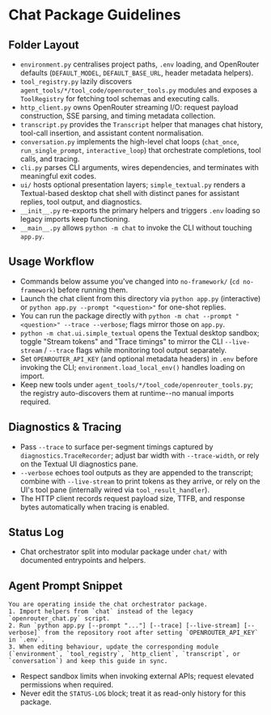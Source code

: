 # Chat Package Guidelines

## Folder Layout
- `environment.py` centralises project paths, `.env` loading, and OpenRouter defaults (`DEFAULT_MODEL`, `DEFAULT_BASE_URL`, header metadata helpers).
- `tool_registry.py` lazily discovers `agent_tools/*/tool_code/openrouter_tools.py` modules and exposes a `ToolRegistry` for fetching tool schemas and executing calls.
- `http_client.py` owns OpenRouter streaming I/O: request payload construction, SSE parsing, and timing metadata collection.
- `transcript.py` provides the `Transcript` helper that manages chat history, tool-call insertion, and assistant content normalisation.
- `conversation.py` implements the high-level chat loops (`chat_once`, `run_single_prompt`, `interactive_loop`) that orchestrate completions, tool calls, and tracing.
- `cli.py` parses CLI arguments, wires dependencies, and terminates with meaningful exit codes.
- `ui/` hosts optional presentation layers; `simple_textual.py` renders a Textual-based desktop chat shell with distinct panes for assistant replies, tool output, and diagnostics.
- `__init__.py` re-exports the primary helpers and triggers `.env` loading so legacy imports keep functioning.
- `__main__.py` allows `python -m chat` to invoke the CLI without touching `app.py`.

## Usage Workflow
- Commands below assume you've changed into `no-framework/` (`cd no-framework`) before running them.
- Launch the chat client from this directory via `python app.py` (interactive) or `python app.py --prompt "<question>"` for one-shot replies.
- You can run the package directly with `python -m chat --prompt "<question>" --trace --verbose`; flags mirror those on `app.py`.
- `python -m chat.ui.simple_textual` opens the Textual desktop sandbox; toggle "Stream tokens" and "Trace timings" to mirror the CLI `--live-stream` / `--trace` flags while monitoring tool output separately.
- Set `OPENROUTER_API_KEY` (and optional metadata headers) in `.env` before invoking the CLI; `environment.load_local_env()` handles loading on import.
- Keep new tools under `agent_tools/*/tool_code/openrouter_tools.py`; the registry auto-discovers them at runtime--no manual imports required.

## Diagnostics & Tracing
- Pass `--trace` to surface per-segment timings captured by `diagnostics.TraceRecorder`; adjust bar width with `--trace-width`, or rely on the Textual UI diagnostics pane.
- `--verbose` echoes tool outputs as they are appended to the transcript; combine with `--live-stream` to print tokens as they arrive, or rely on the UI's tool pane (internally wired via `tool_result_handler`).
- The HTTP client records request payload size, TTFB, and response bytes automatically when tracing is enabled.

## Status Log
<!-- STATUS-LOG START -->
- Chat orchestrator split into modular package under `chat/` with documented entrypoints and helpers.
<!-- STATUS-LOG END -->

## Agent Prompt Snippet
```
You are operating inside the chat orchestrator package.
1. Import helpers from `chat` instead of the legacy `openrouter_chat.py` script.
2. Run `python app.py [--prompt "..."] [--trace] [--live-stream] [--verbose]` from the repository root after setting `OPENROUTER_API_KEY` in `.env`.
3. When editing behaviour, update the corresponding module (`environment`, `tool_registry`, `http_client`, `transcript`, or `conversation`) and keep this guide in sync.
```
- Respect sandbox limits when invoking external APIs; request elevated permissions when required.
- Never edit the `STATUS-LOG` block; treat it as read-only history for this package.
